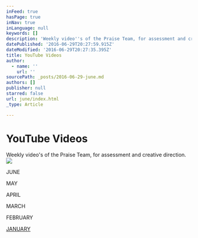 ```yaml
---
inFeed: true
hasPage: true
inNav: true
inLanguage: null
keywords: []
description: 'Weekly video''s of the Praise Team, for assessment and creative direction.'
datePublished: '2016-06-29T20:27:59.915Z'
dateModified: '2016-06-29T20:27:35.395Z'
title: YouTube Videos
author:
  - name: ''
    url: ''
sourcePath: _posts/2016-06-29-june.md
authors: []
publisher: null
starred: false
url: june/index.html
_type: Article

---
```

# YouTube Videos

Weekly video's of the Praise Team, for assessment and creative direction.
![](https://imgflo.herokuapp.com/graph/vahj1ThiexotieMo/e5e93150882cdd9eb603757339c0a2b3/croprotate.jpg?cropheight=3265&cropwidth=4896&degrees=0&input=https%3A%2F%2Fthe-grid-user-content.s3-us-west-2.amazonaws.com%2Febafc885-a328-403b-a8c7-0c9ddd14d8fc.jpg&x=0&y=0)

JUNE

MAY

APRIL

MARCH

FEBRUARY

[JANUARY][0]

[0]: null